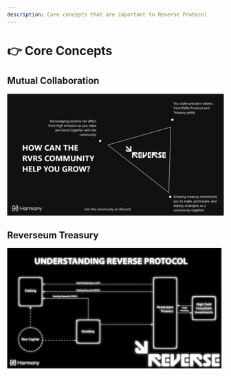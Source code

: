 ```yaml
---
description: Core concepts that are important to Reverse Protocol
---
```


# 👉 Core Concepts

## Mutual Collaboration

![Mutual Collaboration = Everyone Participating Wins](../.gitbook/assets/1.jpg)

## Reverseum Treasury

![](<../.gitbook/assets/Asset 5 (1).png>)
